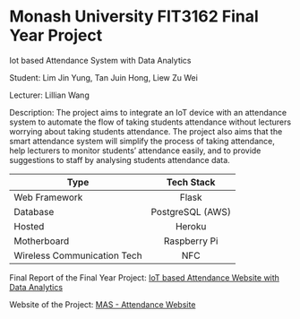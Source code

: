 # Monash University FIT3162 Final Year Project 

Iot based Attendance System with Data Analytics

Student: Lim Jin Yung, Tan Juin Hong, Liew Zu Wei

Lecturer: Lillian Wang

Description: The project aims to integrate an IoT device with an attendance system to automate the flow of
taking students attendance without lecturers worrying about taking students attendance. The
project also aims that the smart attendance system will simplify the process of taking
attendance, help lecturers to monitor students’ attendance easily, and to provide suggestions
to staff by analysing students attendance data.

| Type                          | Tech Stack      | 
| ------------------------------|:---------------:| 
| Web Framework                 | Flask           | 
| Database                      | PostgreSQL (AWS)| 
| Hosted                        | Heroku          |
| Motherboard                   | Raspberry Pi    |
| Wireless Communication Tech   | NFC             |

Final Report of the Final Year Project: [IoT based Attendance Website with Data Analytics](https://drive.google.com/file/d/1itw6Fg5OSl6mqXMxmee3iQT7Qi3DCuWV/view?usp=sharing)

Website of the Project: [MAS - Attendance Website](https://attendance-website.herokuapp.com/)

